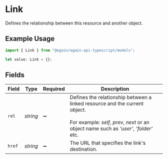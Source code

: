 # Link

Defines the relationship between this resource and another object.

## Example Usage

```typescript
import { Link } from "@egain/egain-api-typescript/models";

let value: Link = {};
```

## Fields

| Field                                                                                                                                                                     | Type                                                                                                                                                                      | Required                                                                                                                                                                  | Description                                                                                                                                                               |
| ------------------------------------------------------------------------------------------------------------------------------------------------------------------------- | ------------------------------------------------------------------------------------------------------------------------------------------------------------------------- | ------------------------------------------------------------------------------------------------------------------------------------------------------------------------- | ------------------------------------------------------------------------------------------------------------------------------------------------------------------------- |
| `rel`                                                                                                                                                                     | *string*                                                                                                                                                                  | :heavy_minus_sign:                                                                                                                                                        | Defines the relationship between a linked resource and the current object.<br><br>For example: *self*, *prev*, *next* or an object name such as *'user'*, *'folder'* etc. |
| `href`                                                                                                                                                                    | *string*                                                                                                                                                                  | :heavy_minus_sign:                                                                                                                                                        | The URL that specifies the link's destination.                                                                                                                            |